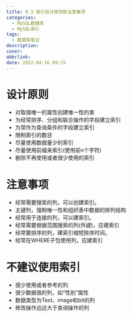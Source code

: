 ```yaml
---
title: 9.3 索引设计原则和注意事项
categories:
  - MySQL数据库
  - MySQL索引
tags:
  - 数据库笔记
description: 
cover: 
abbrlink: 
date: 2022-04-16 09:15
---
```

# 设计原则
+ 对取值唯一的属性创建唯一性约束
+ 为经常排序、分组和联合操作的字段建立索引
+ 为常作为查询条件的字段建立索引
+ 限制索引的数目
+ 尽量使用数据量少的索引
+ 尽量使用前缀来索引(使用前n个字符)
+ 删除不再使用或者很少使用的索引

# 注意事项
+ 经常需要搜索的列，可以创建索引。
+ 主键列，强制唯一性和组织表中数据的排列结构
+ 经常用于连接的列，可以建索引。
+ 经常需要根据范围搜索的列(外键)，应建索引
+ 经常要排序的列，建索引缩短排序时间。
+ 经常在WHERE子包使用列，应建索引

# 不建议使用索引
+ 很少使用或者参考的列
+ 很少数据值的列，如“性别”属性
+ 数据类型为Text、image和bit的列
+ 修改操作远远大于查询操作的列

